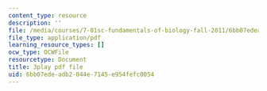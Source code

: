 ```yaml
---
content_type: resource
description: ''
file: /media/courses/7-01sc-fundamentals-of-biology-fall-2011/6bb07edeadb2044e7145e954fefc0054_1eGsdK1fPLM.pdf
file_type: application/pdf
learning_resource_types: []
ocw_type: OCWFile
resourcetype: Document
title: 3play pdf file
uid: 6bb07ede-adb2-044e-7145-e954fefc0054
---
```

